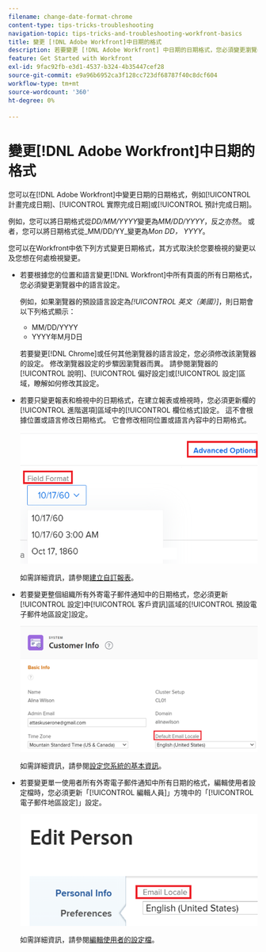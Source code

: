 ```yaml
---
filename: change-date-format-chrome
content-type: tips-tricks-troubleshooting
navigation-topic: tips-tricks-and-troubleshooting-workfront-basics
title: 變更 [!DNL Adobe Workfront]中日期的格式
description: 若要變更 [!DNL Adobe Workfront] 中日期的日期格式，您必須變更瀏覽器中的語言設定。
feature: Get Started with Workfront
exl-id: 9fac92fb-e3d1-4537-b324-4b35447cef28
source-git-commit: e9a96b6952ca3f128cc723df68787f40c8dcf604
workflow-type: tm+mt
source-wordcount: '360'
ht-degree: 0%

---
```


# 變更[!DNL Adobe Workfront]中日期的格式

<!--this article used to be called "Change the date format in Adobe Workfront when using Chrome". The team decieded to make it more generic and hide the steps. Also see drafted content below-->

您可以在[!DNL Adobe Workfront]中變更日期的日期格式，例如[!UICONTROL 計畫完成日期]、[!UICONTROL 實際完成日期]或[!UICONTROL 預計完成日期]。

例如，您可以將日期格式從&#x200B;_DD/MM/YYYY_&#x200B;變更為&#x200B;_MM/DD/YYYY_，反之亦然。
或者，您可以將日期格式從_MM/DD/YY_&#x200B;變更為&#x200B;_Mon DD， YYYY_。

您可以在Workfront中依下列方式變更日期格式，其方式取決於您要檢視的變更以及您想在何處檢視變更。

* 若要根據您的位置和語言變更[!DNL Workfront]中所有頁面的所有日期格式，您必須變更瀏覽器中的語言設定。

  例如，如果瀏覽器的預設語言設定為&#x200B;*[!UICONTROL 英文（美國）]*，則日期會以下列格式顯示：

   * MM/DD/YYYY
   * YYYY年M月D日

  若要變更[!DNL Chrome]或任何其他瀏覽器的語言設定，您必須修改該瀏覽器的設定。 修改瀏覽器設定的步驟因瀏覽器而異。 請參閱瀏覽器的[!UICONTROL 說明]、[!UICONTROL 偏好設定]或[!UICONTROL 設定]區域，瞭解如何修改其設定。

* 若要只變更報表和檢視中的日期格式，在建立報表或檢視時，您必須更新欄的[!UICONTROL 進階選項]區域中的[!UICONTROL 欄位格式]設定。 這不會根據位置或語言修改日期格式。 它會修改相同位置或語言內容中的日期格式。

  ![](assets/field-format-in-advanced-options-of-a-view-highlighted.png)

  如需詳細資訊，請參閱[建立自訂報表](../../reports-and-dashboards/reports/creating-and-managing-reports/create-custom-report.md)。

* 若要變更整個組織所有外寄電子郵件通知中的日期格式，您必須更新[!UICONTROL 設定]中[!UICONTROL 客戶資訊]區域的[!UICONTROL 預設電子郵件地區設定]設定。

  ![](assets/default-email-locale-field.png)

  如需詳細資訊，請參閱[設定您系統的基本資訊](../../administration-and-setup/get-started-wf-administration/configure-basic-info.md)。

* 若要變更單一使用者所有外寄電子郵件通知中所有日期的格式，編輯使用者設定檔時，您必須更新「[!UICONTROL 編輯人員]」方塊中的「[!UICONTROL 電子郵件地區設定]」設定。

  ![](assets/email-locale-for-user-profile-highlighted.png)

  如需詳細資訊，請參閱[編輯使用者的設定檔](../../administration-and-setup/add-users/create-and-manage-users/edit-a-users-profile.md)。

<!--drafted because we should not document steps for a third-party application

To change your language settings in Chrome:

1. Click the 3-dots in the top right corner of your Chrome interface, then click **Settings**.
1. On the left area of the Settings page, expand **Advanced**, then click **Languages**.  
   Or  
   Search for *language*&nbsp;at the top of the Settings page, then click **Languages**.

1. In the **Language** list, locate the language and region that use your preferred date format.

   **Example:** If you speak English and you want the date format to be MM/DD/YYYY, you would select **English (United States)**. If you speak English and you want the date format to be DD/MM/YYY, you would select **English (United Kingdom)**.

1. (Conditional) If the language and region you want to use are not visible in the list, click **Add languages** to add it to the list.
1. Click the 3-dot menu next to the language and region you want to use, then click **Move to the top**.
1. Return to the Workfront interface, then refresh the page.  
   The date format is now updated in projects and other areas of Workfront that use MM/DD/YYYY or DD/MM/YYYY format when displaying dates.

   -->
